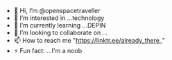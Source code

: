 - 👋 Hi, I’m @openspacetraveller
- 👀 I’m interested in ...technology
- 🌱 I’m currently learning ...DEPIN
- 💞️ I’m looking to collaborate on ...
- 📫 How to reach me "https://linktr.ee/already_there_"
- ⚡ Fun fact: ...I'm a noob 

<!---
openspacetraveller/openspacetraveller is a ✨ special ✨ repository because its `README.md` (this file) appears on your GitHub profile.
You can click the Preview link to take a look at your changes.
--->

